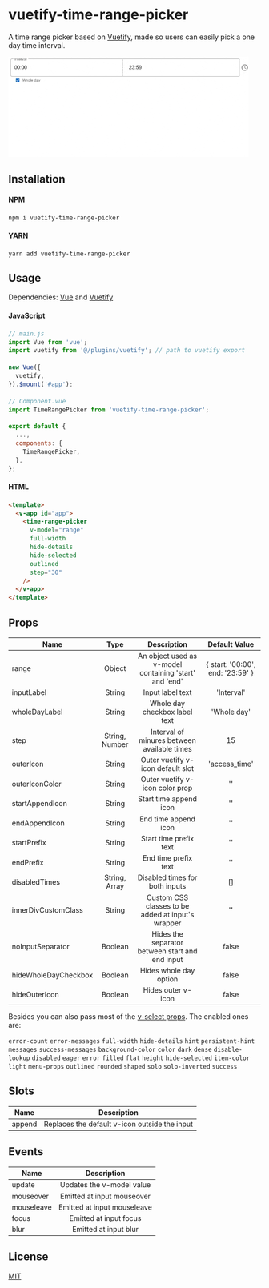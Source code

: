 # vuetify-time-range-picker

A time range picker based on [Vuetify](https://vuetifyjs.com/), made so users can easily pick a one day time interval.

![Demo](images/demo.gif?raw=true)

## Installation

#### NPM
```bash
npm i vuetify-time-range-picker
```

#### YARN
```
yarn add vuetify-time-range-picker
```

## Usage
Dependencies: [Vue](https://vuejs.org/) and [Vuetify](https://vuetifyjs.com/)

#### JavaScript
```javascript
// main.js
import Vue from 'vue';
import vuetify from '@/plugins/vuetify'; // path to vuetify export

new Vue({
  vuetify,
}).$mount('#app');

// Component.vue
import TimeRangePicker from 'vuetify-time-range-picker';

export default {
  ...,
  components: {
    TimeRangePicker,
  },
};

```

#### HTML
```html
<template>
  <v-app id="app">
    <time-range-picker
      v-model="range"
      full-width
      hide-details
      hide-selected
      outlined
      step="30"
    />
  </v-app>
</template>
```
## Props

| Name  | Type | Description | Default Value |
| ------------- |:-------------:|:-------------:|:-------------:|
| range | Object  | An object used as v-model containing 'start' and 'end' | { start: '00:00', end: '23:59' } |
| inputLabel | String  | Input label text | 'Interval' |
| wholeDayLabel  | String  | Whole day checkbox label text | 'Whole day' |
| step |String, Number | Interval of minures between available times | 15 |
| outerIcon | String | Outer vuetify v-icon default slot | 'access_time' |
| outerIconColor | String | Outer vuetify v-icon color prop | '' |
| startAppendIcon | String | Start time append icon | '' |
| endAppendIcon | String | End time append icon | '' |
| startPrefix | String | Start time prefix text | '' |
| endPrefix | String | End time prefix text | ''|
| disabledTimes | String, Array | Disabled times for both inputs | [] |
| innerDivCustomClass | String | Custom CSS classes to be added at input's wrapper | '' |
| noInputSeparator | Boolean | Hides the separator between start and end input | false |
| hideWholeDayCheckbox | Boolean | Hides whole day option | false |
| hideOuterIcon | Boolean | Hides outer v-icon | false |


Besides you can also pass most of the [v-select props](https://vuetifyjs.com/en/api/v-select/#props). The enabled ones are:

`error-count` `error-messages` `full-width` `hide-details` `hint` `persistent-hint` `messages` `success-messages` `background-color` `color` `dark` `dense` `disable-lookup` `disabled` `eager` `error` `filled` `flat` `height` `hide-selected` `item-color` `light` `menu-props` `outlined` `rounded` `shaped` `solo` `solo-inverted` `success`

## Slots

| Name  | Description |
| ------------- |:-------------:|
| append | Replaces the default v-icon outside the input |

## Events

| Name  | Description |
| ------------- |:-------------:|
| update | Updates the v-model value |
| mouseover | Emitted at input mouseover |
| mouseleave | Emitted at input mouseleave |
| focus | Emitted at input focus |
| blur | Emitted at input blur |

## License
[MIT](https://choosealicense.com/licenses/mit/)